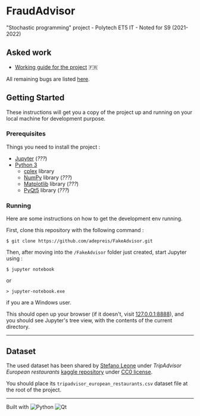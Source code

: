 # FraudAdvisor

"Stochastic programming" project - Polytech ET5 IT - Noted for S9 (2021-2022)

## Asked work

- [Working guide for the project](./doc/[FRENCH]_Fraud_Detection_Polytech_Project.pdf) :fr:

All remaining bugs are listed [here](https://github.com/adepreis/FakeAdvisor/issues).

## Getting Started

These instructions will get you a copy of the project up and running on your local machine for development purpose.

### Prerequisites

Things you need to install the project :

- [Jupyter](https://jupyter.org) (_???_)
- [Python 3](https://www.python.org/downloads)
	- [cplex](https://pypi.org/project/cplex/) library
	- [NumPy](http://numpy.org) library (_???_)
	- [Matplotlib](http://matplotlib.org) library (_???_)
	- [PyQt5](https://pypi.org/project/PyQt5) library (_???_)

### Running

Here are some instructions on how to get the development env running.

First, clone this repository with the following command :

	$ git clone https://github.com/adepreis/FakeAdvisor.git

Then, after moving into the `/FakeAdvisor` folder just created, start Jupyter using :

	$ jupyter notebook

or 

	> jupyter-notebook.exe

if you are a Windows user.

This should open up your browser (if it doesn't, visit [127.0.0.1:8888](http://127.0.0.1:8888/tree)), and you should see Jupyter's tree view, with the contents of the current directory.

---
<!--

### How it works

- Déployer le code récupéré depuis Git des algorithmes cités (approche spectrale fBOX
et l’approche FRAUDAR)
	- Utiliser le package pip `rgmining-fraudar` ou directement le code ??
- Développer le modèle mathématique d’optimisation stochastique du prof.
- Ajouter une interface graphique permettant de simuler sur différents datasets pour ”benchmarker” les solutions

---

### Authors

* **Lucas B.** - @0xWryth
* **Antonin D.** - @adepreis
* **...** - @
* **...** - @

---
-->

## Dataset
<!-- ask the user to download it by itself because of file size -->

The used dataset has been shared by [Stefano Leone](https://www.kaggle.com/stefanoleone992) under _TripAdvisor European restaurants_ [kaggle repository](https://www.kaggle.com/stefanoleone992/tripadvisor-european-restaurants/version/1) under [CC0 license](https://creativecommons.org/publicdomain/zero/1.0/).

You should place its `tripadvisor_european_restaurants.csv` dataset file at the root of the project.

<!--
---

## Documentation

In the `/doc` folder, you can find a brief [report](./doc/[FRENCH]_Project_Report.pdf) that explains the design choices and contains result screenshots.
-->

---

Built with ![Python](https://img.shields.io/badge/python-3670A0?style=for-the-badge&logo=python&logoColor=ffdd54) ![Qt](https://img.shields.io/badge/Qt-%23217346.svg?style=for-the-badge&logo=Qt&logoColor=white)
